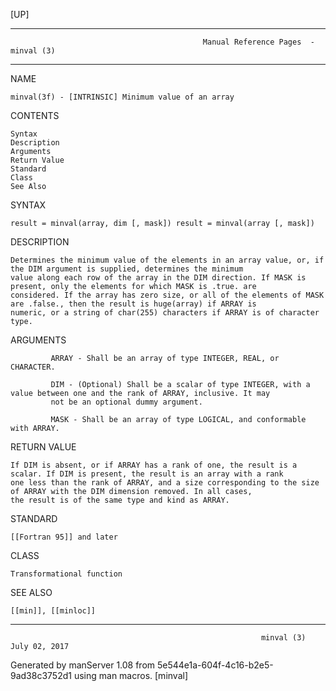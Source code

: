 [UP]

-----------------------------------------------------------------------------------------------------------------------------------
                                               Manual Reference Pages  - minval (3)
-----------------------------------------------------------------------------------------------------------------------------------
                                                                 
NAME

    minval(3f) - [INTRINSIC] Minimum value of an array

CONTENTS

    Syntax
    Description
    Arguments
    Return Value
    Standard
    Class
    See Also

SYNTAX

    result = minval(array, dim [, mask]) result = minval(array [, mask])

DESCRIPTION

    Determines the minimum value of the elements in an array value, or, if the DIM argument is supplied, determines the minimum
    value along each row of the array in the DIM direction. If MASK is present, only the elements for which MASK is .true. are
    considered. If the array has zero size, or all of the elements of MASK are .false., then the result is huge(array) if ARRAY is
    numeric, or a string of char(255) characters if ARRAY is of character type.

ARGUMENTS

             ARRAY - Shall be an array of type INTEGER, REAL, or CHARACTER.

             DIM - (Optional) Shall be a scalar of type INTEGER, with a value between one and the rank of ARRAY, inclusive. It may
             not be an optional dummy argument.

             MASK - Shall be an array of type LOGICAL, and conformable with ARRAY.

RETURN VALUE

    If DIM is absent, or if ARRAY has a rank of one, the result is a scalar. If DIM is present, the result is an array with a rank
    one less than the rank of ARRAY, and a size corresponding to the size of ARRAY with the DIM dimension removed. In all cases,
    the result is of the same type and kind as ARRAY.

STANDARD

    [[Fortran 95]] and later

CLASS

    Transformational function

SEE ALSO

    [[min]], [[minloc]]

-----------------------------------------------------------------------------------------------------------------------------------

                                                            minval (3)                                                July 02, 2017

Generated by manServer 1.08 from 5e544e1a-604f-4c16-b2e5-9ad38c3752d1 using man macros.
                                                             [minval]
